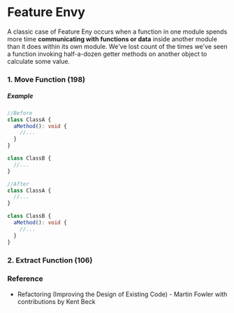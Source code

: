# Feature Envy
A classic case of Feature Eny occurs when a function in one module spends more time **communicating with functions or data** inside another module than it does within its own module. We've lost count of the times we've seen a function invoking half-a-dozen getter methods on another object to calculate some value.

### 1. Move Function (198)
##### Example
```typescript
//Before
class ClassA {
  aMethod(): void {
    //...
  }
}

class ClassB {
  //...
}

//After
class ClassA {
  //...
}

class ClassB {
  aMethod(): void {
    //...
  }
}
```
### 2. Extract Function (106)

### Reference
- Refactoring (Improving the Design of Existing Code) - Martin Fowler with contributions by Kent Beck
